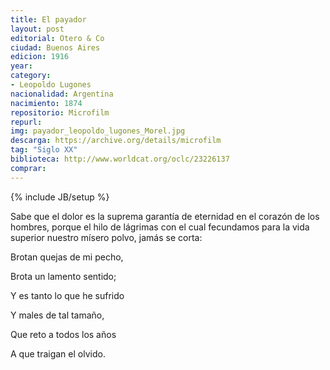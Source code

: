 ```yaml
---
title: El payador
layout: post
editorial: Otero & Co
ciudad: Buenos Aires
edicion: 1916
year: 
category:
- Leopoldo Lugones
nacionalidad: Argentina
nacimiento: 1874
repositorio: Microfilm
repurl: 
img: payador_leopoldo_lugones_Morel.jpg
descarga: https://archive.org/details/microfilm
tag: "Siglo XX"
biblioteca: http://www.worldcat.org/oclc/23226137
comprar: 
---
```

{% include JB/setup %}

Sabe que el dolor es la suprema garantía de eternidad en el corazón de los hombres, porque el hilo de lágrimas con el cual fecundamos para la vida superior nuestro mísero polvo, jamás se corta: 
 
Brotan quejas de mi pecho,
 
Brota un lamento sentido; 

Y es tanto lo que he sufrido 
 
Y males de tal tamaño,
 
Que reto a todos los años 
 
A que traigan el olvido.
